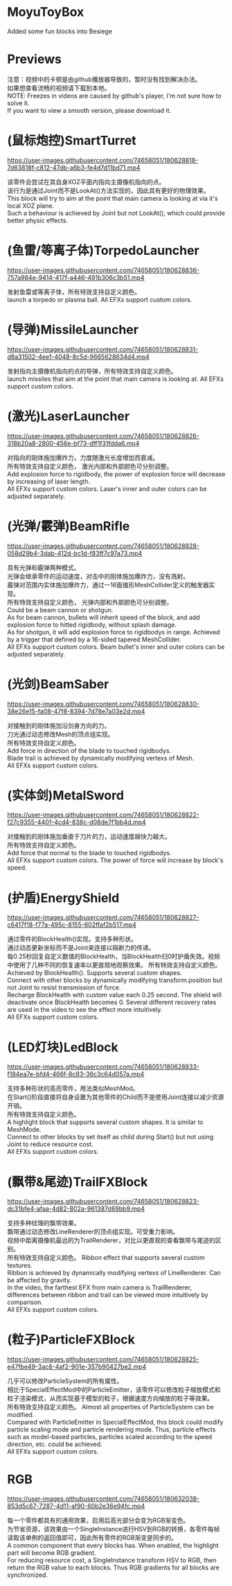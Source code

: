 # MoyuToyBox  
Added some fun blocks into Besiege  

# Previews  
注意：视频中的卡顿是由github播放器导致的，暂时没有找到解决办法。  
      如果想查看流畅的视频请下载到本地。  
NOTE: Freezes in videos are caused by github's player, I'm not sure how to solve it.   
      If you want to view a smooth version, please download it.  

# (鼠标炮控)SmartTurret
https://user-images.githubusercontent.com/74658051/180628818-7d63818f-c812-47db-a6b3-fe4d7d11bd71.mp4

该零件会尝试在其自身XOZ平面内指向主摄像机指向的点。  
该行为是通过Joint而不是LookAt()方法实现的，因此具有更好的物理效果。  
This block will try to aim at the point that main camera is looking at via it's local XOZ plane.  
Such a behaviour is achieved by Joint but not LookAt(), which could provide better physic effects.  

# (鱼雷/等离子体)TorpedoLauncher
https://user-images.githubusercontent.com/74658051/180628836-757a984e-9414-417f-a446-491b306c3b51.mp4

发射鱼雷或等离子体，所有特效支持自定义颜色。  
launch a torpedo or plasma ball. All EFXs support custom colors.  

# (导弹)MissileLauncher
https://user-images.githubusercontent.com/74658051/180628831-d8a31502-4ee1-4048-8c5d-9665628634d4.mp4

发射指向主摄像机指向的点的导弹，所有特效支持自定义颜色。  
launch missiles that aim at the point that main camera is looking at. All EFXs support custom colors.  

# (激光)LaserLauncher
https://user-images.githubusercontent.com/74658051/180628826-318b20a8-2800-456e-bf73-dff1f31fdda6.mp4

对指向的刚体施加爆炸力，力度随激光长度增加而衰减。  
所有特效支持自定义颜色， 激光内部和外部颜色可分别调整。  
Add explosion force to rigidbody, the power of explosion force will decrease by increasing of laser length.    
All EFXs support custom colors. Laser's inner and outer colors can be adjusted separately.  

# (光弹/霰弹)BeamRifle
https://user-images.githubusercontent.com/74658051/180628828-058d29b4-3dab-412d-bc1d-f83ff7c97a73.mp4

具有光弹和霰弹两种模式。  
光弹会继承零件的运动速度，对击中的刚体施加爆炸力，没有溅射。  
霰弹对范围内实体施加爆炸力，通过一16面锥形MeshCollider定义的触发器实现。  
所有特效支持自定义颜色， 光弹内部和外部颜色可分别调整。  
Could be a beam cannon or shotgun.  
As for beam cannon, bullets will inherit speed of the block, and add explosion force to hitted rigidbody, without splash damage.  
As for shotgun, it will add explosion force to rigidbodys in range. Achieved by a trigger that defined by a 16-sided tapered MeshCollider.   
All EFXs support custom colors. Beam bullet's inner and outer colors can be adjusted separately.  

# (光剑)BeamSaber
https://user-images.githubusercontent.com/74658051/180628830-38e26e15-fa08-47f8-8394-7d78e7a03e2d.mp4

对接触到的刚体施加沿剑身方向的力。  
刀光通过动态修改Mesh的顶点组实现。  
所有特效支持自定义颜色。  
Add force in direction of the blade to touched rigidbodys.  
Blade trail is achieved by dynamically modifying vertexs of Mesh.  
All EFXs support custom colors.  

# (实体剑)MetalSword
https://user-images.githubusercontent.com/74658051/180628822-f27c9355-4401-4cd4-838c-d08de7f1bb4d.mp4

对接触到的刚体施加垂直于刀片的力，运动速度越快力越大。  
所有特效支持自定义颜色。  
Add force that normal to the blade to touched rigidbodys.  
All EFXs support custom colors. The power of force will increase by block's speed.   

# (护盾)EnergyShield
https://user-images.githubusercontent.com/74658051/180628827-c6417f18-f77a-495c-8155-602ffaf2b517.mp4

通过零件的BlockHealth()实现。支持多种形状。  
通过动态更新坐标而不是Joint来连接以隔断力的传递。  
每0.25秒回复自定义数值的BlockHealth，当BlockHealth归0时护盾失效。视频中使用了几种不同的恢复速率以更直观地观察效果。
所有特效支持自定义颜色。  
Achieved by BlockHealth(). Supports several custom shapes.  
Connect with other blocks by dynamically modifying transform.position but not Joint to resist transmission of force.  
Recharge BlockHealth with custom value each 0.25 second. The shield will deactivate once BlockHealth becomes 0. Several different recovery rates are used in the video to see the effect more intuitively.  
All EFXs support custom colors.  

# (LED灯块)LedBlock
https://user-images.githubusercontent.com/74658051/180628833-f184ea7e-bfd4-466f-8c83-36c3c64d057a.mp4

支持多种形状的高亮零件，用法类似MeshMod。  
在Start()阶段直接将自身设置为其他零件的Child而不是使用Joint连接以减少资源开销。  
所有特效支持自定义颜色。  
A highlight block that supports several custom shapes. It is similar to MeshMode.  
Connect to other blocks by set itself as child during Start() but not using Joint to reduce resource cost.  
All EFXs support custom colors.  

# (飘带&尾迹)TrailFXBlock
https://user-images.githubusercontent.com/74658051/180628823-dc31bfe4-afaa-4d82-802a-961387d69bb9.mp4

支持多种纹理的飘带效果。  
飘带通过动态修改LineRenderer的顶点组实现。可受重力影响。  
视频中距离摄像机最远的为TrailRenderer，对比以更直观的查看飘带与尾迹的区别。  
所有特效支持自定义颜色。 
Ribbon effect that supports several custom textures.  
Ribbon is achieved by dynamically modifying vertexs of LineRenderer. Can be affected by gravity.  
In the video, the farthest EFX from main camera is TrailRenderer, differences between ribbon and trail can be viewed more intuitively by comparison.  
All EFXs support custom colors.  

# (粒子)ParticleFXBlock
https://user-images.githubusercontent.com/74658051/180628825-e47fbe49-3ac8-4af2-901e-357b90427be2.mp4

几乎可以修改ParticleSystem的所有属性。  
相比于SpecialEffectMod中的ParticleEmitter，该零件可以修改粒子缩放模式和粒子渲染模式，从而实现基于模型的粒子，根据速度方向缩放的粒子等效果。  
所有特效支持自定义颜色。 
Almost all properties of ParticleSystem can be modified.  
Compared with ParticleEmitter in SpecialEffectMod, this block could modify particle scaling mode and particle rendering mode. Thus, particle effects such as model-based particles, particles scaled according to the speed direction, etc. could be achieved.  
All EFXs support custom colors.  

# RGB
https://user-images.githubusercontent.com/74658051/180632038-853d5c67-7287-4d11-af90-60b2e36e94fc.mp4

每一个零件都具有的通用效果，启用后高光部分会变为RGB渐变色。  
为节省资源，该效果由一个SingleInstance进行HSV到RGB的转换，各零件每帧读取该单例的返回值即可，因此所有零件的RGB渐变是同步的。  
A common component that every blocks has. When enabled, the highlight part will become RGB gradient.  
For reducing resource cost, a SingleInstance transform HSV to RGB, then return the RGB value to each blocks. Thus RGB gradients for all blocks are synchronized.  
